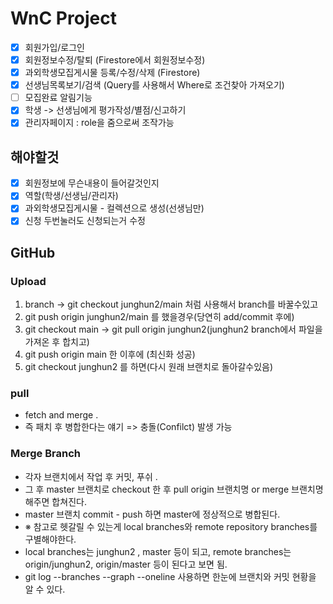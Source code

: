 # WnC Project

- [x] 회원가입/로그인
- [x] 회원정보수정/탈퇴 (Firestore에서 회원정보수정)
- [x] 과외학생모집게시물 등록/수정/삭제 (Firestore)
- [x] 선생님목록보기/검색 (Query를 사용해서 Where로 조건찾아 가져오기)
- [ ] 모집완료 알림기능
- [x] 학생 -> 선생님에게 평가작성/별점/신고하기
- [x] 관리자페이지 : role을 줌으로써 조작가능

## 해야할것

- [x] 회원정보에 무슨내용이 들어갈것인지
- [x] 역할(학생/선생님/관리자)
- [x] 과외학생모집게시물 - 컬렉션으로 생성(선생님만)
- [x] 신청 두번눌러도 신청되는거 수정

## GitHub

### Upload

1. branch -> git checkout junghun2/main 처럼 사용해서 branch를 바꿀수있고
2. git push origin junghun2/main 를 했을경우(당연히 add/commit 후에)
3. git checkout main -> git pull origin junghun2(junghun2 branch에서 파일을 가져온 후 합치고)
4. git push origin main 한 이후에 (최신화 성공)
5. git checkout junghun2 를 하면(다시 원래 브랜치로 돌아갈수있음)

### pull

- fetch and merge .
- 즉 패치 후 병합한다는 얘기 => 충돌(Confilct) 발생 가능

### Merge Branch

- 각자 브랜치에서 작업 후 커밋, 푸쉬 .
- 그 후 master 브랜치로 checkout 한 후 pull origin 브랜치명 or merge 브랜치명 해주면 합쳐진다.
- master 브랜치 commit - push 하면 master에 정상적으로 병합된다.
- ※ 참고로 헷갈릴 수 있는게 local branches와 remote repository branches를 구별해야한다.
- local branches는 junghun2 , master 등이 되고, remote branches는 origin/junghun2, origin/master 등이 된다고 보면 됨.
- git log --branches --graph --oneline 사용하면 한눈에 브랜치와 커밋 현황을 알 수 있다.
